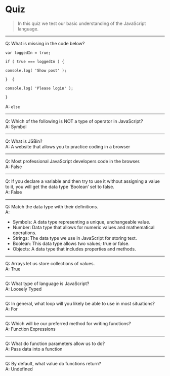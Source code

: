# Quiz

> In this quiz we test our basic understanding of the JavaScript language.

---

Q: What is missing in the code below?

```
var loggedIn = true;

if ( true === loggedIn ) {

console.log( 'Show post' );

}  {

console.log( 'Please login' );

}
```
A: `else`

---

Q: Which of the following is NOT a type of operator in JavaScript? \
A: Symbol

---

Q: What is JSBin? \
A: A website that allows you to practice coding in a browser

---

Q: Most professional JavaScript developers code in the browser. \
A: False

---

Q: If you declare a variable and then try to use it without assigning a value to it, you will get the data type ‘Boolean’ set to false. \
A: False

---

Q: Match the data type with their definitions. \
A:

- Symbols: A data type representing a unique, unchangeable value.
- Number: Data type that allows for numeric values and mathematical operations.
- Strings: The data type we use in JavaScript for storing text.
- Boolean: This data type allows two values; true or false.
- Objects: A data type that includes properties and methods.

---

Q: Arrays let us store collections of values. \
A: True

---

Q: What type of language is JavaScript? \
A: Loosely Typed

---

Q: In general, what loop will you likely be able to use in most situations? \
A: For

---

Q: Which will be our preferred method for writing functions? \
A: Function Expressions

---

Q: What do function parameters allow us to do? \
A: Pass data into a function

---

Q: By default, what value do functions return? \
A: Undefined
